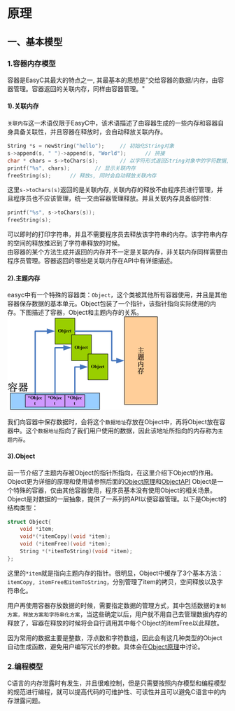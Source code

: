 # 原理

## 一、基本模型
### 1.容器内存模型
容器是EasyC其最大的特点之一, 其最基本的思想是"交给容器的数据/内存，由容器管理。容器返回的关联内存，同样由容器管理。"
#### 1).关联内存
`关联内存`这一术语仅限于EasyC中，该术语描述了由容器生成的一些内存和容器自身具备关联性，并且容器在释放时，会自动释放关联内存。
```C
String *s = newString("hello");		// 初始化String对象
s->append(s, " ")->append(s, "World");		// 拼接
char * chars = s->toChars(s);		// 以字符形式返回String对象中的字符数据, chars所指向的内存属于关联内存
printf("%s", chars);		// 显示关联内存
freeString(s);		// 释放s, 同时会自动释放关联内存
```
这里`s->toChars(s)`返回的是关联内存, 关联内存的释放不由程序员进行管理，并且程序员也不应该管理，统一交由容器管理释放。并且关联内存具备临时性:
```C
printf("%s", s->toChars(s));
freeString(s);
```
可以即时的打印字符串，并且不需要程序员去释放该字符串的内存。该字符串内存的空间的释放推迟到了字符串释放的时候。<br>
由容器的某个方法生成并返回的内存并不一定是关联内存，非关联内存同样需要由程序员管理。容器返回的哪些是关联内存在API中有详细描述。
#### 2).主题内存
easyc中有一个特殊的容器类：`Object`，这个类被其他所有容器使用，并且是其他容器保存数据的基本单元。Object包装了一个指针，该指针指向实际使用的内存。下图描述了容器，Object和主题内存的关系。
![容器、Object与主题内存的关系](subjectMemory.gif)

我们向容器中保存数据时，会将这个`数据地址`存放在Object中，再将Object放在容器中。这个`数据地址`指向了我们用户使用的数据，因此该地址所指向的内存称为`主题内存`。

#### 3).Object
前一节介绍了主题内存被Object的指针所指向，在这里介绍下Object的作用。Object更为详细的原理和使用请参照后面的[Object原理]()和[ObjectAPI]()
Object是一个特殊的容器，仅由其他容器使用，程序员基本没有使用Object的相关场景。Object是对数据的一层抽象，提供了一系列的API以便容器管理。以下是Object的结构类型：
```C
struct Object{
	void *item;
	void*(*itemCopy)(void *item);
	void (*itemFree)(void *item);
	String *(*itemToString)(void *item);
};
```
这里的`*item`就是指向主题内存的指针。很明显，Object中缓存了3个基本方法：`itemCopy, itemFree和itemToString`，分别管理了item的拷贝，空间释放以及字符串化。

用户再使用容器存放数据的时候，需要指定数据的管理方式，其中包括数据的`复制方案，释放方案和字符串化方案`，当这些确定以后，用户就不用自己去管理数据内存的释放了，容器在释放的时候将会自行调用其中每个Object的itemFree以此释放。

因为常用的数据主要是整数，浮点数和字符数组，因此会有这几种类型的Object自动生成函数，避免用户编写冗长的参数。具体会在[Object原理]()中讨论。
### 2.编程模型
C语言的内存泄露时有发生，并且很难控制，但是只需要按照内存模型和编程模型的规范进行编程，就可以提高代码的可维护性、可读性并且可以避免C语言中的内存泄露问题。